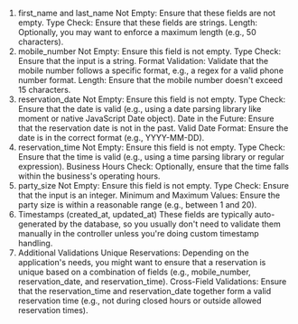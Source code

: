 1. first_name and last_name
Not Empty: Ensure that these fields are not empty.
Type Check: Ensure that these fields are strings.
Length: Optionally, you may want to enforce a maximum length (e.g., 50 characters).
2. mobile_number
Not Empty: Ensure this field is not empty.
Type Check: Ensure that the input is a string.
Format Validation: Validate that the mobile number follows a specific format, e.g., a regex for a valid phone number format.
Length: Ensure that the mobile number doesn't exceed 15 characters.
3. reservation_date
Not Empty: Ensure this field is not empty.
Type Check: Ensure that the date is valid (e.g., using a date parsing library like moment or native JavaScript Date object).
Date in the Future: Ensure that the reservation date is not in the past.
Valid Date Format: Ensure the date is in the correct format (e.g., YYYY-MM-DD).
4. reservation_time
Not Empty: Ensure this field is not empty.
Type Check: Ensure that the time is valid (e.g., using a time parsing library or regular expression).
Business Hours Check: Optionally, ensure that the time falls within the business's operating hours.
5. party_size
Not Empty: Ensure this field is not empty.
Type Check: Ensure that the input is an integer.
Minimum and Maximum Values: Ensure the party size is within a reasonable range (e.g., between 1 and 20).
6. Timestamps (created_at, updated_at)
These fields are typically auto-generated by the database, so you usually don't need to validate them manually in the controller unless you're doing custom timestamp handling.
7. Additional Validations
Unique Reservations: Depending on the application's needs, you might want to ensure that a reservation is unique based on a combination of fields (e.g., mobile_number, reservation_date, and reservation_time).
Cross-Field Validations: Ensure that the reservation_time and reservation_date together form a valid reservation time (e.g., not during closed hours or outside allowed reservation times).
